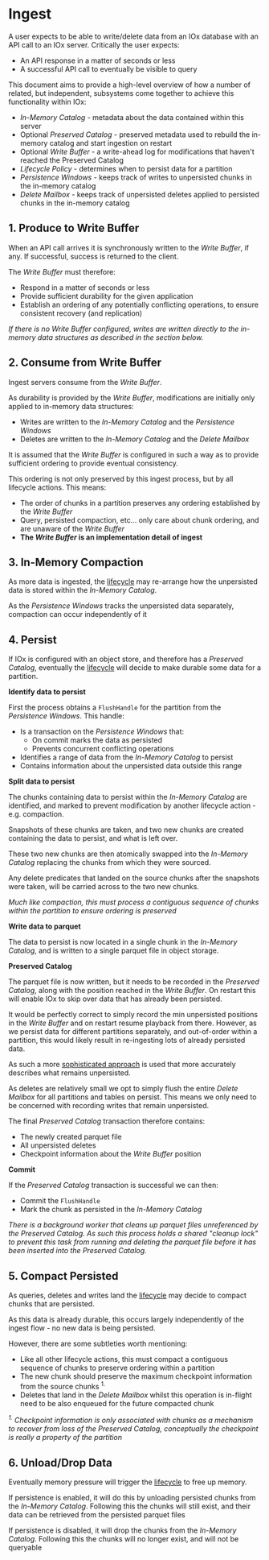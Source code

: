 # Ingest

A user expects to be able to write/delete data from an IOx database with an API call to an IOx server. Critically the user expects:

* An API response in a matter of seconds or less
* A successful API call to eventually be visible to query

This document aims to provide a high-level overview of how a number of related, but independent, subsystems come together to achieve this functionality within IOx:

* _In-Memory Catalog_ - metadata about the data contained within this server 
* Optional _Preserved Catalog_ - preserved metadata used to rebuild the in-memory catalog and start ingestion on restart
* Optional _Write Buffer_ - a write-ahead log for modifications that haven't reached the Preserved Catalog
* _Lifecycle Policy_ - determines when to persist data for a partition
* _Persistence Windows_ - keeps track of writes to unpersisted chunks in the in-memory catalog
* _Delete Mailbox_ - keeps track of unpersisted deletes applied to persisted chunks in the in-memory catalog

## 1. Produce to Write Buffer

When an API call arrives it is synchronously written to the _Write Buffer_, if any. If successful, success is returned to the client.

The _Write Buffer_ must therefore:

* Respond in a matter of seconds or less
* Provide sufficient durability for the given application
* Establish an ordering of any potentially conflicting operations, to ensure consistent recovery (and replication)

_If there is no _Write Buffer_ configured, writes are written directly to the in-memory data structures as described in the section below._

## 2. Consume from Write Buffer

Ingest servers consume from the _Write Buffer_. 

As durability is provided by the _Write Buffer_, modifications are initially only applied to in-memory data structures:

* Writes are written to the _In-Memory Catalog_ and the _Persistence Windows_
* Deletes are written to the _In-Memory Catalog_ and the _Delete Mailbox_

It is assumed that the _Write Buffer_ is configured in such a way as to provide sufficient ordering to provide eventual consistency.

This ordering is not only preserved by this ingest process, but by all lifecycle actions. This means:

* The order of chunks in a partition preserves any ordering established by the _Write Buffer_
* Query, persisted compaction, etc... only care about chunk ordering, and are unaware of the _Write Buffer_
* **The _Write Buffer_ is an implementation detail of ingest**

## 3. In-Memory Compaction

As more data is ingested, the [lifecycle](./data_organization_lifecycle.md) may re-arrange how the unpersisted data is stored within the _In-Memory Catalog_. 

As the _Persistence Windows_ tracks the unpersisted data separately, compaction can occur independently of it

## 4. Persist

If IOx is configured with an object store, and therefore has a _Preserved Catalog_, eventually the [lifecycle](./data_organization_lifecycle.md) will decide to make durable some data for a partition.

**Identify data to persist**

First the process obtains a `FlushHandle` for the partition from the _Persistence Windows_. This handle:

* Is a transaction on the _Persistence Windows_ that:
  * On commit marks the data as persisted
  * Prevents concurrent conflicting operations
* Identifies a range of data from the _In-Memory Catalog_ to persist
* Contains information about the unpersisted data outside this range

**Split data to persist**

The chunks containing data to persist within the _In-Memory Catalog_ are identified, and marked to prevent modification by another lifecycle action - e.g. compaction.

Snapshots of these chunks are taken, and two new chunks are created containing the data to persist, and what is left over.

These two new chunks are then atomically swapped into the _In-Memory Catalog_ replacing the chunks from which they were sourced. 

Any delete predicates that landed on the source chunks after the snapshots were taken, will be carried across to the two new chunks.

_Much like compaction, this must process a contiguous sequence of chunks within the partition to ensure ordering is preserved_ 

**Write data to parquet**

The data to persist is now located in a single chunk in the _In-Memory Catalog_, and is written to a single parquet file in object storage.

**Preserved Catalog**

The parquet file is now written, but it needs to be recorded in the _Preserved Catalog_, along with the position reached in the _Write Buffer_. On restart this will enable IOx to skip over data that has already been persisted.

It would be perfectly correct to simply record the min unpersisted positions in the _Write Buffer_ and on restart resume playback from there. However, as we persist data for different partitions separately, and out-of-order within a partition, this would likely result in re-ingesting lots of already persisted data. 

As such a more [sophisticated approach](../persistence_windows/src/checkpoint.rs) is used that more accurately describes what remains unpersisted.

As deletes are relatively small we opt to simply flush the entire _Delete Mailbox_ for all partitions and tables on persist. This means we only need to be concerned with recording writes that remain unpersisted.

The final _Preserved Catalog_ transaction therefore contains:

* The newly created parquet file
* All unpersisted deletes
* Checkpoint information about the _Write Buffer_ position

**Commit**

If the _Preserved Catalog_ transaction is successful we can then:

* Commit the `FlushHandle`
* Mark the chunk as persisted in the _In-Memory Catalog_

_There is a background worker that cleans up parquet files unreferenced by the Preserved Catalog. As such this process holds a shared "cleanup lock" to prevent this task from running and deleting the parquet file before it has been inserted into the Preserved Catalog._

## 5. Compact Persisted

As queries, deletes and writes land the [lifecycle](./data_organization_lifecycle.md) may decide to compact chunks that are persisted.

As this data is already durable, this occurs largely independently of the ingest flow - no new data is being persisted.

However, there are some subtleties worth mentioning:

* Like all other lifecycle actions, this must compact a contiguous sequence of chunks to preserve ordering within a partition
* The new chunk should preserve the maximum checkpoint information from the source chunks <sup>1.</sup>
* Deletes that land in the _Delete Mailbox_ whilst this operation is in-flight need to be also enqueued for the future compacted chunk

_<sup>1.</sup> Checkpoint information is only associated with chunks as a mechanism to recover from loss of the Preserved Catalog, conceptually the checkpoint is really a property of the partition_ 

## 6. Unload/Drop Data

Eventually memory pressure will trigger the [lifecycle](./data_organization_lifecycle.md) to free up memory.

If persistence is enabled, it will do this by unloading persisted chunks from the _In-Memory Catalog_. Following this the chunks will still exist, and their data can be retrieved from the persisted parquet files

If persistence is disabled, it will drop the chunks from the _In-Memory Catalog_. Following this the chunks will no longer exist, and will not be queryable
